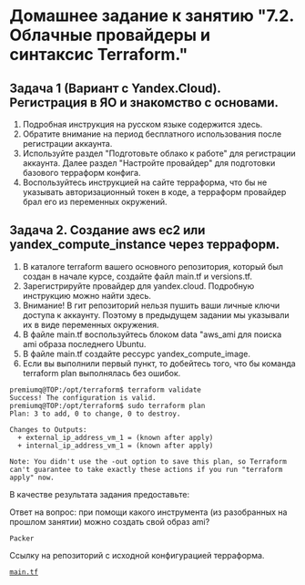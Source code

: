 # Домашнее задание к занятию "7.2. Облачные провайдеры и синтаксис Terraform."


## Задача 1 (Вариант с Yandex.Cloud). Регистрация в ЯО и знакомство с основами.

1) Подробная инструкция на русском языке содержится здесь.
2) Обратите внимание на период бесплатного использования после регистрации аккаунта.
3) Используйте раздел "Подготовьте облако к работе" для регистрации аккаунта. Далее раздел "Настройте провайдер" для подготовки базового терраформ конфига.
4) Воспользуйтесь инструкцией на сайте терраформа, что бы не указывать авторизационный токен в коде, а терраформ провайдер брал его из переменных окружений.

## Задача 2. Создание aws ec2 или yandex_compute_instance через терраформ.

1) В каталоге terraform вашего основного репозитория, который был создан в начале курсе, создайте файл main.tf и versions.tf.
2) Зарегистрируйте провайдер для yandex.cloud. Подробную инструкцию можно найти здесь.
3) Внимание! В гит репозиторий нельзя пушить ваши личные ключи доступа к аккаунту. Поэтому в предыдущем задании мы указывали их в виде переменных окружения.
4) В файле main.tf воспользуйтесь блоком data "aws_ami для поиска ami образа последнего Ubuntu.
5) В файле main.tf создайте рессурс yandex_compute_image.
6) Если вы выполнили первый пункт, то добейтесь того, что бы команда terraform plan выполнялась без ошибок.
```
premiumq@TOP:/opt/terraform$ terraform validate
Success! The configuration is valid.
premiumq@TOP:/opt/terraform$ sudo terraform plan
Plan: 3 to add, 0 to change, 0 to destroy.

Changes to Outputs:
  + external_ip_address_vm_1 = (known after apply)
  + internal_ip_address_vm_1 = (known after apply)

Note: You didn't use the -out option to save this plan, so Terraform can't guarantee to take exactly these actions if you run "terraform apply" now.
```

В качестве результата задания предоставьте:

Ответ на вопрос: при помощи какого инструмента (из разобранных на прошлом занятии) можно создать свой образ ami?
```
Packer
```
Ссылку на репозиторий с исходной конфигурацией терраформа.

<code>[main.tf](main.tf)
</code>
